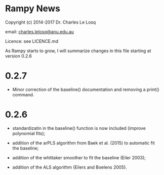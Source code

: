 # Rampy News

Copyright (c) 2014-2017 Dr. Charles Le Losq

email: charles.lelosq@anu.edu.au

Licence: see LICENCE.md

As Rampy starts to grow, I will summarize changes in this file starting at version 0.2.6

# 0.2.7

- Minor correction of the baseline() documentation and removing a print() command.

# 0.2.6

- standardizatin in the baseline() function is now included (improve polynomial fits);

- addition of the arPLS algorithm from Baek et al. (2015) to automatic fit the baseline;

- addition of the whittaker smoother to fit the baseline (Eiler 2003);

- addition of the ALS algorithm (Eilers and Boelens 2005).


